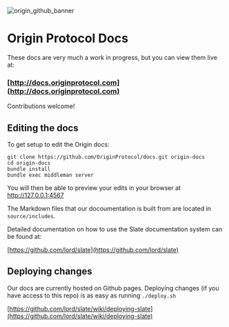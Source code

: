 ![origin_github_banner](https://user-images.githubusercontent.com/673455/37314301-f8db9a90-2618-11e8-8fee-b44f38febf38.png)

# Origin Protocol Docs

These docs are very much a work in progress, but you can view them live at:

### [http://docs.originprotocol.com](http://docs.originprotocol.com)

Contributions welcome!


## Editing the docs

To get setup to edit the Origin docs:

    git clone https://github.com/OriginProtocol/docs.git origin-docs
    cd origin-docs
    bundle install
    bundle exec middleman server

You will then be able to preview your edits in your browser at http://127.0.0.1:4567

The Markdown files that our docoumentation is built from are located in `source/includes`.
   
Detailed documentation on how to use the Slate documentation system can be found at:

[https://github.com/lord/slate](https://github.com/lord/slate)

## Deploying changes

Our docs are currently hosted on Github pages. Deploying changes (if you have access to this repo) is as easy as running `./deploy.sh`

[https://github.com/lord/slate/wiki/deploying-slate](https://github.com/lord/slate/wiki/deploying-slate)
